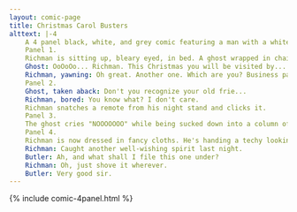 ```yaml
---
layout: comic-page
title: Christmas Carol Busters
alttext: |-4 
    A 4 panel black, white, and grey comic featuring a man with a white, well groomed moustache and beard (Richman).
    Panel 1.
    Richman is sitting up, bleary eyed, in bed. A ghost wrapped in chains is approaching.
    Ghost: OoOoOo... Richman. This Christmas you will be visited by...
    Richman, yawning: Oh great. Another one. Which are you? Business partner? Friend? Family?
    Panel 2.
    Ghost, taken aback: Don't you recognize your old frie...
    Richman, bored: You know what? I don't care.
    Richman snatches a remote from his night stand and clicks it.
    Panel 3.
    The ghost cries "NOOOOOOO" while being sucked down into a column of light. Richman squints against the brightness.
    Panel 4.
    Richman is now dressed in fancy cloths. He's handing a techy looking box to his butler in front of some windows.
    Richman: Caught another well-wishing spirit last night.
    Butler: Ah, and what shall I file this one under?
    Richman: Oh, just shove it wherever.
    Butler: Very good sir.
---
```

{% include comic-4panel.html %}